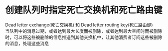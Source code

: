 # 创建队列时指定死亡交换机和死亡路由键  
Dead letter exchange(死亡交换机) 和 Dead letter routing key(死亡路由键)  
当队列中的消息过期，或者达到最大长度而被删除，或者达到最大空间时而被删除时，可以将这些被删除的信息推送到其他交换机中，让其他消费者订阅这些被删除的消息，处理这些消息